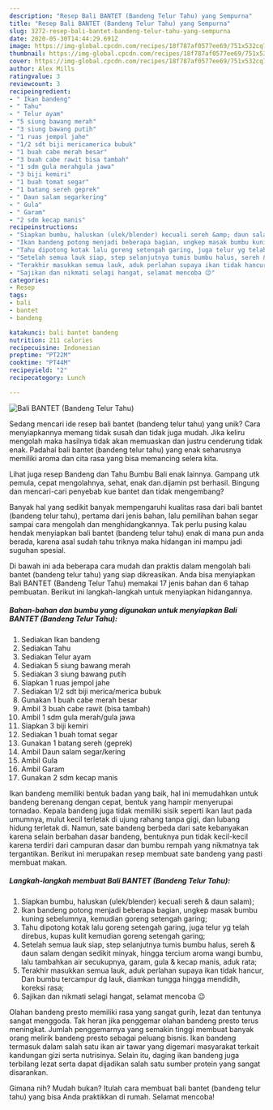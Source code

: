 ```yaml
---
description: "Resep Bali BANTET (Bandeng Telur Tahu) yang Sempurna"
title: "Resep Bali BANTET (Bandeng Telur Tahu) yang Sempurna"
slug: 3272-resep-bali-bantet-bandeng-telur-tahu-yang-sempurna
date: 2020-05-30T14:44:29.691Z
image: https://img-global.cpcdn.com/recipes/18f787af0577ee69/751x532cq70/bali-bantet-bandeng-telur-tahu-foto-resep-utama.jpg
thumbnail: https://img-global.cpcdn.com/recipes/18f787af0577ee69/751x532cq70/bali-bantet-bandeng-telur-tahu-foto-resep-utama.jpg
cover: https://img-global.cpcdn.com/recipes/18f787af0577ee69/751x532cq70/bali-bantet-bandeng-telur-tahu-foto-resep-utama.jpg
author: Alex Mills
ratingvalue: 3
reviewcount: 3
recipeingredient:
- " Ikan bandeng"
- " Tahu"
- " Telur ayam"
- "5 siung bawang merah"
- "3 siung bawang putih"
- "1 ruas jempol jahe"
- "1/2 sdt biji mericamerica bubuk"
- "1 buah cabe merah besar"
- "3 buah cabe rawit bisa tambah"
- "1 sdm gula merahgula jawa"
- "3 biji kemiri"
- "1 buah tomat segar"
- "1 batang sereh geprek"
- " Daun salam segarkering"
- " Gula"
- " Garam"
- "2 sdm kecap manis"
recipeinstructions:
- "Siapkan bumbu, haluskan (ulek/blender) kecuali sereh &amp; daun salam);"
- "Ikan bandeng potong menjadi beberapa bagian, ungkep masak bumbu kuning sebelumnya, kemudian goreng setengah garing;"
- "Tahu dipotong kotak lalu goreng setengah garing, juga telur yg telah direbus, kupas kulit kemudian goreng setengah garing;"
- "Setelah semua lauk siap, step selanjutnya tumis bumbu halus, sereh &amp; daun salam dengan sedikit minyak, hingga tercium aroma wangi bumbu, lalu tambahkan air secukupnya, garam, gula &amp; kecap manis, aduk rata;"
- "Terakhir masukkan semua lauk, aduk perlahan supaya ikan tidak hancur, Dan bumbu tercampur dg lauk, diamkan tungga hingga mendidih, koreksi rasa;"
- "Sajikan dan nikmati selagi hangat, selamat mencoba 😉"
categories:
- Resep
tags:
- bali
- bantet
- bandeng

katakunci: bali bantet bandeng 
nutrition: 211 calories
recipecuisine: Indonesian
preptime: "PT22M"
cooktime: "PT44M"
recipeyield: "2"
recipecategory: Lunch

---
```



![Bali BANTET (Bandeng Telur Tahu)](https://img-global.cpcdn.com/recipes/18f787af0577ee69/751x532cq70/bali-bantet-bandeng-telur-tahu-foto-resep-utama.jpg)

Sedang mencari ide resep bali bantet (bandeng telur tahu) yang unik? Cara menyiapkannya memang tidak susah dan tidak juga mudah. Jika keliru mengolah maka hasilnya tidak akan memuaskan dan justru cenderung tidak enak. Padahal bali bantet (bandeng telur tahu) yang enak seharusnya memiliki aroma dan cita rasa yang bisa memancing selera kita.

Lihat juga resep Bandeng dan Tahu Bumbu Bali enak lainnya. Gampang utk pemula, cepat mengolahnya, sehat, enak dan.dijamin pst berhasil. Bingung dan mencari-cari penyebab kue bantet dan tidak mengembang?

Banyak hal yang sedikit banyak mempengaruhi kualitas rasa dari bali bantet (bandeng telur tahu), pertama dari jenis bahan, lalu pemilihan bahan segar sampai cara mengolah dan menghidangkannya. Tak perlu pusing kalau hendak menyiapkan bali bantet (bandeng telur tahu) enak di mana pun anda berada, karena asal sudah tahu triknya maka hidangan ini mampu jadi suguhan spesial.


Di bawah ini ada beberapa cara mudah dan praktis dalam mengolah bali bantet (bandeng telur tahu) yang siap dikreasikan. Anda bisa menyiapkan Bali BANTET (Bandeng Telur Tahu) memakai 17 jenis bahan dan 6 tahap pembuatan. Berikut ini langkah-langkah untuk menyiapkan hidangannya.

<!--inarticleads1-->

##### Bahan-bahan dan bumbu yang digunakan untuk menyiapkan Bali BANTET (Bandeng Telur Tahu):

1. Sediakan  Ikan bandeng
1. Sediakan  Tahu
1. Sediakan  Telur ayam
1. Sediakan 5 siung bawang merah
1. Sediakan 3 siung bawang putih
1. Siapkan 1 ruas jempol jahe
1. Sediakan 1/2 sdt biji merica/merica bubuk
1. Gunakan 1 buah cabe merah besar
1. Ambil 3 buah cabe rawit (bisa tambah)
1. Ambil 1 sdm gula merah/gula jawa
1. Siapkan 3 biji kemiri
1. Sediakan 1 buah tomat segar
1. Gunakan 1 batang sereh (geprek)
1. Ambil  Daun salam segar/kering
1. Ambil  Gula
1. Ambil  Garam
1. Gunakan 2 sdm kecap manis


Ikan bandeng memiliki bentuk badan yang baik, hal ini memudahkan untuk bandeng berenang dengan cepat, bentuk yang hampir menyerupai tornadao. Kepala bandeng juga tidak memiliki sisik seperti ikan laut pada umumnya, mulut kecil terletak di ujung rahang tanpa gigi, dan lubang hidung terletak di. Namun, sate bandeng berbeda dari sate kebanyakan karena selain berbahan dasar bandeng, bentuknya pun tidak kecil-kecil karena terdiri dari campuran dasar dan bumbu rempah yang nikmatnya tak tergantikan. Berikut ini merupakan resep membuat sate bandeng yang pasti membuat makan. 

<!--inarticleads2-->

##### Langkah-langkah membuat Bali BANTET (Bandeng Telur Tahu):

1. Siapkan bumbu, haluskan (ulek/blender) kecuali sereh &amp; daun salam);
1. Ikan bandeng potong menjadi beberapa bagian, ungkep masak bumbu kuning sebelumnya, kemudian goreng setengah garing;
1. Tahu dipotong kotak lalu goreng setengah garing, juga telur yg telah direbus, kupas kulit kemudian goreng setengah garing;
1. Setelah semua lauk siap, step selanjutnya tumis bumbu halus, sereh &amp; daun salam dengan sedikit minyak, hingga tercium aroma wangi bumbu, lalu tambahkan air secukupnya, garam, gula &amp; kecap manis, aduk rata;
1. Terakhir masukkan semua lauk, aduk perlahan supaya ikan tidak hancur, Dan bumbu tercampur dg lauk, diamkan tungga hingga mendidih, koreksi rasa;
1. Sajikan dan nikmati selagi hangat, selamat mencoba 😉


Olahan bandeng presto memiliki rasa yang sangat gurih, lezat dan tentunya sangat menggoda. Tak heran jika penggemar olahan bandeng presto terus meningkat. Jumlah penggemarnya yang semakin tinggi membuat banyak orang melirik bandeng presto sebagai peluang bisnis. Ikan bandeng termasuk dalam salah satu ikan air tawar yang digemari masyarakat terkait kandungan gizi serta nutrisinya. Selain itu, daging ikan bandeng juga terbilang lezat serta dapat dijadikan salah satu sumber protein yang sangat disarankan. 

Gimana nih? Mudah bukan? Itulah cara membuat bali bantet (bandeng telur tahu) yang bisa Anda praktikkan di rumah. Selamat mencoba!
